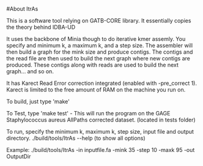 #About ItrAs

This is a software tool relying on GATB-CORE library. It essentially copies the theory behind IDBA-UD

It uses the backbone of Minia though to do iterative kmer assemly. You specify and minimum k, a maximum k, and a step size. The assembler will then build a graph for the mink size and produce contigs. The contigs and the read file are then used to build the next graph where new contigs are produced. These contigs along with reads are used to build the next graph... and so on. 

It has Karect Read Error correction integrated (enabled with -pre_correct 1). Karect is limited to the free amount of RAM on the machine you run on.

To build, just type 'make'

To Test, type 'make test' - This will run the program on the GAGE Staphylococcus aureus AllPaths corrected dataset. (located in tests folder)

To run, specify the minimum k, maximum k, step size, input file and output directory. 
./build/tools/ItrAs --help (to show all options)

Example:
./build/tools/ItrAs -in inputfile.fa -mink 35 -step 10 -maxk 95 -out OutputDir
